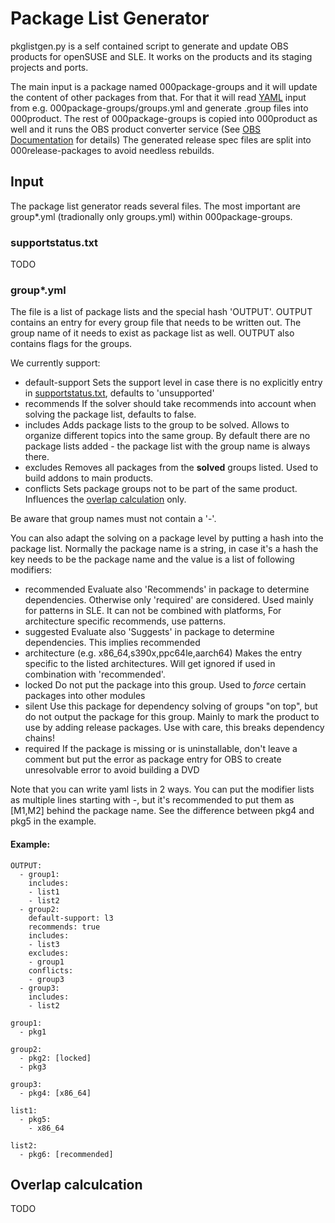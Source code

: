 # Package List Generator

pkglistgen.py is a self contained script to generate and update OBS products for openSUSE and SLE. 
It works on the products and its staging projects and ports.

The main input is a package named 000package-groups and it will update the content of other packages
from that. For that it will read [YAML](https://en.wikipedia.org/wiki/YAML) input from e.g. 000package-groups/groups.yml and generate .group files into 000product. The rest of 000package-groups is copied into 000product as well and it runs the OBS product converter service (See [OBS Documentation](https://en.opensuse.org/openSUSE:Build_Service_product_definition) for details)
The generated release spec files are split into 000release-packages to avoid needless rebuilds. 

## Input

The package list generator reads several files. The most important are group*.yml (tradionally only groups.yml) within 000package-groups.

### supportstatus.txt
 TODO
 
### group*.yml
The file is a list of package lists and the special hash 'OUTPUT'. OUTPUT contains an entry for every group file that needs to be written out. The group name of it needs to exist as package list as well. OUTPUT also contains flags for the groups.

We currently support:
 * default-support
 Sets the support level in case there is no explicitly entry in [supportstatus.txt](#supportstatus.txt), defaults to 'unsupported'
 * recommends
 If the solver should take recommends into account when solving the package list, defaults to false.
 * includes
 Adds package lists to the group to be solved. Allows to organize different topics into the same group. By default there are no package lists added - the package list with the group name is always there.
 * excludes
 Removes all packages from the __solved__ groups listed. Used to build addons to main products.
 * conflicts
 Sets package groups not to be part of the same product. Influences the [overlap calculation](#overlap-calculation) only.

Be aware that group names must not contain a '-'.

You can also adapt the solving on a package level by putting a hash into the package list. Normally the package name is a string, in case it's a hash the key needs to be the package name and the value is a list of following modifiers: 

 * recommended
 Evaluate also 'Recommends' in package to determine dependencies. Otherwise only 'required' are considered. Used mainly for patterns in SLE. It can not be combined with platforms, For architecture specific recommends, use patterns.
 * suggested
 Evaluate also 'Suggests' in package to determine dependencies. This implies recommended
 * architecture (e.g. x86_64,s390x,ppc64le,aarch64)
 Makes the entry specific to the listed architectures. Will get ignored if used in combination with 'recommended'.
 * locked
 Do not put the package into this group. Used to *force* certain packages into other modules
 * silent
 Use this package for dependency solving of groups "on top", but do not output the package for this group. Mainly to mark the product to use by adding release packages. Use with care, this breaks dependency chains!
 * required
 If the package is missing or is uninstallable, don't leave a comment but put the error as package entry for OBS to create unresolvable error to avoid building a DVD

Note that you can write yaml lists in 2 ways. You can put the modifier lists as multiple lines starting with -, but it's recommended to put them as [M1,M2] behind the package name. See the difference between pkg4 and pkg5 in the example. 

#### Example:

```
OUTPUT:
  - group1:
    includes:
    - list1
    - list2
  - group2:
    default-support: l3
    recommends: true
    includes:
    - list3
    excludes:
    - group1
    conflicts:
    - group3
  - group3:
    includes:
    - list2
    
group1:
  - pkg1
  
group2:
  - pkg2: [locked]
  - pkg3
  
group3:
  - pkg4: [x86_64]
  
list1:
  - pkg5:
    - x86_64
  
list2:
  - pkg6: [recommended]
``` 

## Overlap calculcation
 TODO 

